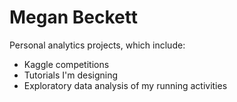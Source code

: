 # Megan Beckett

Personal analytics projects, which include:

- Kaggle competitions
- Tutorials I'm designing
- Exploratory data analysis of my running activities
